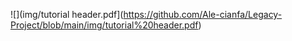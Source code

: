 ![](img/tutorial header.pdf](https://github.com/Ale-cianfa/Legacy-Project/blob/main/img/tutorial%20header.pdf)
